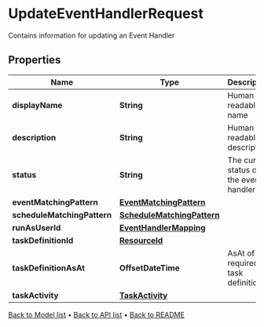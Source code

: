 

# UpdateEventHandlerRequest

Contains information for updating an Event Handler

## Properties

| Name | Type | Description | Notes |
|------------ | ------------- | ------------- | -------------|
|**displayName** | **String** | Human readable name |  |
|**description** | **String** | Human readable description |  [optional] |
|**status** | **String** | The current status of the event handler |  |
|**eventMatchingPattern** | [**EventMatchingPattern**](EventMatchingPattern.md) |  |  [optional] |
|**scheduleMatchingPattern** | [**ScheduleMatchingPattern**](ScheduleMatchingPattern.md) |  |  [optional] |
|**runAsUserId** | [**EventHandlerMapping**](EventHandlerMapping.md) |  |  |
|**taskDefinitionId** | [**ResourceId**](ResourceId.md) |  |  |
|**taskDefinitionAsAt** | **OffsetDateTime** | AsAt of the required task definition |  [optional] |
|**taskActivity** | [**TaskActivity**](TaskActivity.md) |  |  |



[Back to Model list](../README.md#documentation-for-models) &#8226; [Back to API list](../README.md#documentation-for-api-endpoints) &#8226; [Back to README](../README.md)


